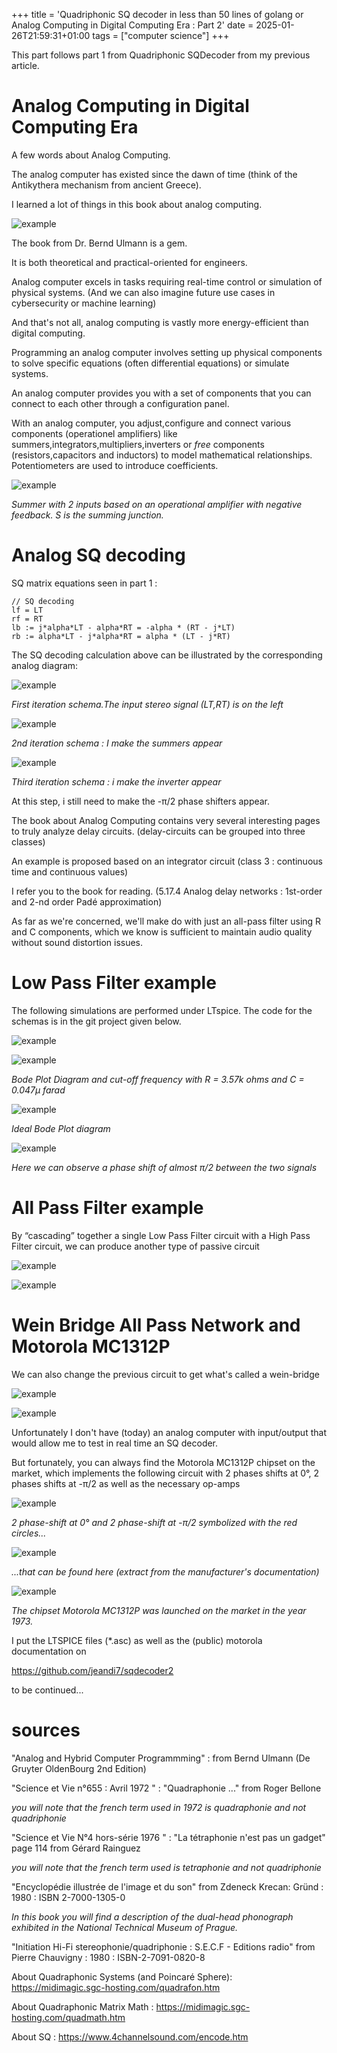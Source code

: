 +++
title = 'Quadriphonic SQ decoder in less than 50 lines of golang or Analog Computing in Digital Computing Era : Part 2'
date = 2025-01-26T21:59:31+01:00
tags = ["computer science"]
+++

This part follows part 1 from Quadriphonic SQDecoder from my previous article.

# Analog Computing in Digital Computing Era

A few words about Analog Computing.

The analog computer has existed since the dawn of time (think of the Antikythera mechanism from ancient Greece).

I learned a lot of things in this book about analog computing.

![example](./images/analogAndHybrid-M.png)

The book from Dr. Bernd Ulmann is a gem.

It is both theoretical and practical-oriented for engineers. 

Analog computer excels in tasks requiring real-time control or simulation of physical systems. (And we can also imagine future use cases in cybersecurity or machine learning)

And that's not all, analog computing is vastly more energy-efficient than digital computing. 

Programming an analog computer involves setting up physical components to solve specific equations (often differential equations) or 
simulate systems. 

An analog computer provides you with a set of components that you can connect to each other through a configuration panel.

With an analog computer, you adjust,configure and connect various components (operationel amplifiers) like summers,integrators,multipliers,inverters  or *free* components (resistors,capacitors and inductors) to model mathematical relationships. Potentiometers are used to introduce coefficients.

![example](./images/summer-M.png)

*Summer with 2 inputs based on an operational amplifier with negative feedback. S is the summing junction.*


# Analog SQ decoding

SQ matrix equations seen in part 1 : 

```
// SQ decoding
lf = LT 
rf = RT
lb := j*alpha*LT - alpha*RT = -alpha * (RT - j*LT)
rb := alpha*LT - j*alpha*RT = alpha * (LT - j*RT)
```
The SQ decoding calculation above can be illustrated by the corresponding analog diagram:

![example](./images/circuit1m.png)

*First iteration schema.The input stereo signal (LT,RT) is on the left*

![example](./images/circuit2m.png)

*2nd iteration schema : I make the summers appear*

![example](./images/circuit3m.png)

*Third iteration schema : i make the inverter appear*

At this step, i still need to make the -π/2 phase shifters appear.

The book about Analog Computing contains very several interesting pages to truly analyze delay circuits. (delay-circuits can be grouped into three classes)

An example is proposed based on an integrator circuit (class 3 : continuous time and continuous values)

I refer you to the book for reading. (5.17.4 Analog delay networks : 1st-order and 2-nd order Padé approximation)

As far as we're concerned, we'll make do with just an all-pass filter using R and C components, which we know is sufficient to maintain audio quality without sound distortion issues.

# Low Pass Filter example 

The following simulations are performed under LTspice. The code for the schemas is in the git project given below.

![example](./images/LTspice1m.png)

![example](./images/LTspice4.png)

*Bode Plot Diagram and cut-off frequency with R = 3.57k ohms  and C = 0.047µ farad*

![example](./images/LTspice5.png)

*Ideal Bode Plot diagram*

![example](./images/LTspice6m.png)

*Here we can observe a phase shift of almost π/2 between the two signals*

# All Pass Filter example 

By “cascading” together a single Low Pass Filter circuit with a High Pass Filter circuit, we can produce another type of passive circuit

![example](./images/LTspice-7Bm.png)


![example](./images/LTspice-7AC.png)

# Wein Bridge All Pass Network and Motorola MC1312P

We can also change the previous circuit to get what's called a wein-bridge

![example](./images/wienbridge.png)

![example](./images/wienbridge3.png)

Unfortunately I don't have (today) an analog computer with input/output that would allow me to test in real time an SQ decoder.

But fortunately, you can always find the Motorola MC1312P chipset on the market, which implements the following circuit with 2 phases shifts at 0°, 2 phases shifts at -π/2 as well as the   necessary op-amps

![example](./images/circuit4m.png)

*2 phase-shift at 0° and 2 phase-shift at -π/2 symbolized with the red circles...*

![example](./images/motorola1312P-2.png)

*...that can be found here (extract from the manufacturer's documentation)*

![example](./images/mc1312P.png)

*The chipset Motorola MC1312P was launched on the market in the year 1973.*

I put the LTSPICE files (*.asc) as well as the (public) motorola documentation on 

https://github.com/jeandi7/sqdecoder2

to be continued...

# sources

"Analog and Hybrid Computer Programmming" : from Bernd Ulmann (De Gruyter OldenBourg 2nd Edition)

"Science et Vie n°655 : Avril 1972 " : "Quadraphonie ..." from Roger Bellone

*you will note that the french term used in 1972 is quadraphonie and not quadriphonie*

"Science et Vie N°4 hors-série 1976 " : "La tétraphonie n'est pas un gadget" page 114 from Gérard Rainguez

*you will note that the french term used is tetraphonie and not quadriphonie*

"Encyclopédie illustrée de l'image et du son" from Zdeneck Krecan: Gründ : 1980 : ISBN 2-7000-1305-0

*In this book you will find a description of the _dual-head_ phonograph exhibited in the National Technical Museum of Prague.*

"Initiation Hi-Fi stereophonie/quadriphonie : S.E.C.F - Editions radio" from Pierre Chauvigny  : 1980 : ISBN-2-7091-0820-8

About Quadraphonic Systems (and Poincaré Sphere): https://midimagic.sgc-hosting.com/quadrafon.htm

About Quadraphonic Matrix Math : https://midimagic.sgc-hosting.com/quadmath.htm

About SQ :  https://www.4channelsound.com/encode.htm


